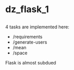 # dz_flask_1

## 
4 tasks are implemented here:
- /requirements
- /generate-users
- /mean
- /space

Flask is almost subdued 